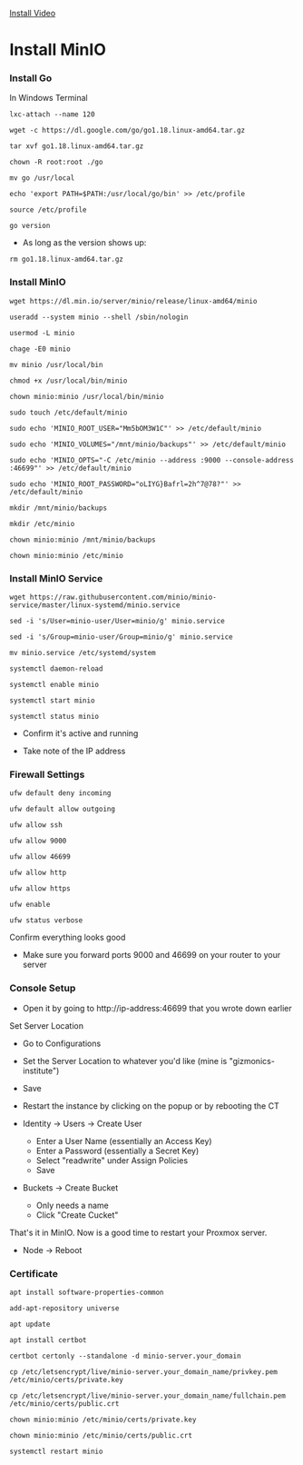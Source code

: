 [Install Video](https://www.youtube.com/watch?v=2iVhfbrP_-o)


# Install MinIO #

### Install Go ###

In Windows Terminal

```
lxc-attach --name 120

wget -c https://dl.google.com/go/go1.18.linux-amd64.tar.gz

tar xvf go1.18.linux-amd64.tar.gz

chown -R root:root ./go

mv go /usr/local

echo 'export PATH=$PATH:/usr/local/go/bin' >> /etc/profile

source /etc/profile

go version
```

* As long as the version shows up:
```
rm go1.18.linux-amd64.tar.gz
```

### Install MinIO ###

```
wget https://dl.min.io/server/minio/release/linux-amd64/minio

useradd --system minio --shell /sbin/nologin

usermod -L minio

chage -E0 minio

mv minio /usr/local/bin

chmod +x /usr/local/bin/minio

chown minio:minio /usr/local/bin/minio

sudo touch /etc/default/minio

sudo echo 'MINIO_ROOT_USER="Mm5bOM3W1C"' >> /etc/default/minio

sudo echo 'MINIO_VOLUMES="/mnt/minio/backups"' >> /etc/default/minio

sudo echo 'MINIO_OPTS="-C /etc/minio --address :9000 --console-address :46699"' >> /etc/default/minio

sudo echo 'MINIO_ROOT_PASSWORD="oLIYG}Bafrl=2h^7@78?"' >> /etc/default/minio

mkdir /mnt/minio/backups

mkdir /etc/minio

chown minio:minio /mnt/minio/backups

chown minio:minio /etc/minio
```

### Install MinIO Service ###

```
wget https://raw.githubusercontent.com/minio/minio-service/master/linux-systemd/minio.service

sed -i 's/User=minio-user/User=minio/g' minio.service

sed -i 's/Group=minio-user/Group=minio/g' minio.service

mv minio.service /etc/systemd/system

systemctl daemon-reload

systemctl enable minio

systemctl start minio

systemctl status minio
```

* Confirm it's active and running

* Take note of the IP address


### Firewall Settings ###

```
ufw default deny incoming

ufw default allow outgoing

ufw allow ssh

ufw allow 9000

ufw allow 46699

ufw allow http

ufw allow https

ufw enable

ufw status verbose
```

Confirm everything looks good

* Make sure you forward ports 9000 and 46699 on your router to your server


### Console Setup ###

* Open it by going to http://ip-address:46699 that you wrote down earlier

Set Server Location
* Go to Configurations
* Set the Server Location to whatever you'd like (mine is "gizmonics-institute")
* Save
* Restart the instance by clicking on the popup or by rebooting the CT

* Identity → Users → Create User
    * Enter a User Name (essentially an Access Key)
    * Enter a Password (essentially a Secret Key)
    * Select "readwrite" under Assign Policies
    * Save

* Buckets → Create Bucket
    * Only needs a name
    * Click "Create Cucket"

That's it in MinIO. Now is a good time to restart your Proxmox server.

* Node → Reboot


### Certificate ###

```
apt install software-properties-common

add-apt-repository universe

apt update

apt install certbot

certbot certonly --standalone -d minio-server.your_domain

cp /etc/letsencrypt/live/minio-server.your_domain_name/privkey.pem /etc/minio/certs/private.key

cp /etc/letsencrypt/live/minio-server.your_domain_name/fullchain.pem /etc/minio/certs/public.crt

chown minio:minio /etc/minio/certs/private.key

chown minio:minio /etc/minio/certs/public.crt

systemctl restart minio
```

